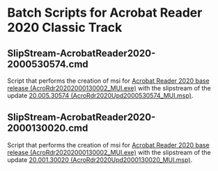 # Batch Scripts for Acrobat Reader 2020 Classic Track

## SlipStream-AcrobatReader2020-2000530574.cmd
Script that performs the creation of msi for [Acrobat Reader 2020 base release (AcroRdr20202000130002_MUI.exe)](https://www.adobe.com/devnet-docs/acrobatetk/tools/ReleaseNotesDC/classic/dcclassic2020base.html) with the slipstream of the update [20.005.30574 (AcroRdr2020Upd2000530574_MUI.msp)](https://www.adobe.com/devnet-docs/acrobatetk/tools/ReleaseNotesDC/classic/dcclassic20.005feb2024.html#planned-update-feb-13-2024).

## SlipStream-AcrobatReader2020-2000130020.cmd
Script that performs the creation of msi for [Acrobat Reader 2020 base release (AcroRdr20202000130002_MUI.exe)](https://www.adobe.com/devnet-docs/acrobatetk/tools/ReleaseNotesDC/classic/dcclassic2020base.html) with the slipstream of the update [20.001.30020 (AcroRdr2020Upd2000130020_MUI.msp)](https://www.adobe.com/devnet-docs/acrobatetk/tools/ReleaseNotesDC/classic/dcclassic20.001feb2021.html).
